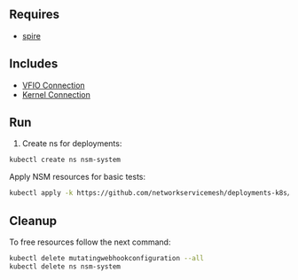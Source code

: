 ## Requires

- [spire](../spire)

## Includes

- [VFIO Connection](../use-cases/Vfio2Noop)
- [Kernel Connection](../use-cases/SriovKernel2Noop)

## Run

1. Create ns for deployments:
```bash
kubectl create ns nsm-system
```

Apply NSM resources for basic tests:
```bash
kubectl apply -k https://github.com/networkservicemesh/deployments-k8s/examples/sriov?ref=64331d49156e428d6086ec0c070ddf26983e46e7
```

## Cleanup

To free resources follow the next command:
```bash
kubectl delete mutatingwebhookconfiguration --all
kubectl delete ns nsm-system
```
